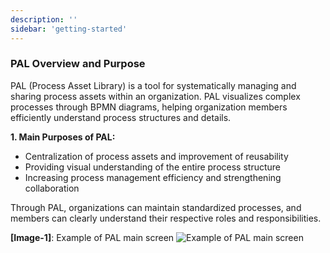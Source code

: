 ```yaml
---
description: ''
sidebar: 'getting-started'
---
```


### PAL Overview and Purpose

PAL (Process Asset Library) is a tool for systematically managing and sharing process assets within an organization. PAL visualizes complex processes through BPMN diagrams, helping organization members efficiently understand process structures and details.

**1. Main Purposes of PAL:**

- Centralization of process assets and improvement of reusability 
- Providing visual understanding of the entire process structure
- Increasing process management efficiency and strengthening collaboration

Through PAL, organizations can maintain standardized processes, and members can clearly understand their respective roles and responsibilities.

**[Image-1]**: Example of PAL main screen
![Example of PAL main screen](../../uengine-image/PAL_processDefinitionMap.png)